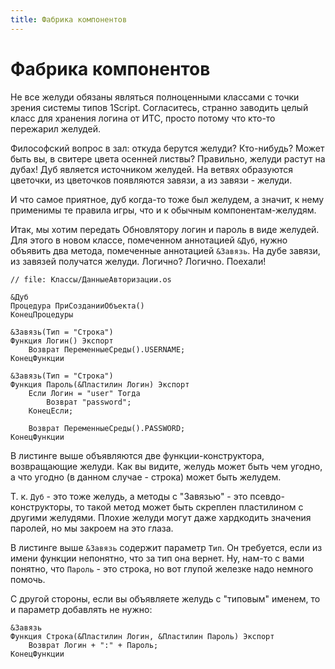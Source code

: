 ```yaml
---
title: Фабрика компонентов
---
```


# Фабрика компонентов

Не все желуди обязаны являться полноценными классами с точки зрения системы типов 1Script. Согласитесь, странно заводить целый класс для хранения логина от ИТС, просто потому что кто-то пережарил желудей.

Философский вопрос в зал: откуда берутся желуди? Кто-нибудь? Может быть вы, в свитере цвета осенней листвы? Правильно, желуди растут на дубах! Дуб является источником желудей. На ветвях образуются цветочки, из цветочков появляются завязи, а из завязи - желуди.

И что самое приятное, дуб когда-то тоже был желудем, а значит, к нему применимы те правила игры, что и к обычным компонентам-желудям.

Итак, мы хотим передать Обновлятору логин и пароль в виде желудей. Для этого в новом классе, помеченном аннотацией `&Дуб`, нужно объявить два метода, помеченные аннотацией `&Завязь`. На дубе завязи, из завязей получатся желуди. Логично? Логично. Поехали!

```1c
// file: Классы/ДанныеАвторизации.os

&Дуб
Процедура ПриСозданииОбъекта()
КонецПроцедуры

&Завязь(Тип = "Строка")
Функция Логин() Экспорт
    Возврат ПеременныеСреды().USERNAME;
КонецФункции

&Завязь(Тип = "Строка")
Функция Пароль(&Пластилин Логин) Экспорт
    Если Логин = "user" Тогда
        Возврат "password";
    КонецЕсли;
    
    Возврат ПеременныеСреды().PASSWORD;
КонецФункции
```

В листинге выше объявляются две функции-конструктора, возвращающие желуди. Как вы видите, желудь может быть чем угодно, а что угодно (в данном случае - строка) может быть желудем.

Т. к. `Дуб` - это тоже желудь, а методы с "Завязью" - это псевдо-конструкторы, то такой метод может быть скреплен пластилином с другими желудями. Плохие желуди могут даже хардкодить значения паролей, но мы закроем на это глаза.

В листинге выше `&Завязь` содержит параметр `Тип`. Он требуется, если из имени функции непонятно, что за тип она вернет. Ну, нам-то с вами понятно, что `Пароль` - это строка, но вот глупой железке надо немного помочь.

С другой стороны, если вы объявляете желудь с "типовым" именем, то и параметр добавлять не нужно:

```1c
&Завязь
Функция Строка(&Пластилин Логин, &Пластилин Пароль) Экспорт
    Возврат Логин + ":" + Пароль;
КонецФункции
```